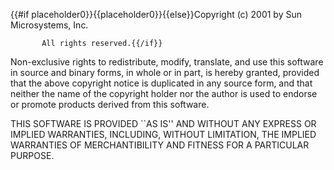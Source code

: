 {{#if placeholder0}}{{placeholder0}}{{else}}Copyright (c) 2001 by Sun Microsystems, Inc. 

           All rights reserved.{{/if}}

 Non-exclusive rights to redistribute, modify, translate, and use this software in source and binary forms, in whole or in part, is hereby granted, provided that the above copyright notice is duplicated in any source form, and that neither the name of the copyright holder nor the author is used to endorse or promote products derived from this software.

 THIS SOFTWARE IS PROVIDED ``AS IS'' AND WITHOUT ANY EXPRESS OR IMPLIED WARRANTIES, INCLUDING, WITHOUT LIMITATION, THE IMPLIED WARRANTIES OF MERCHANTIBILITY AND FITNESS FOR A PARTICULAR PURPOSE.